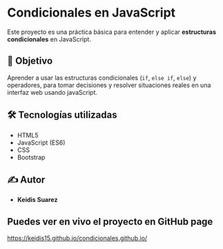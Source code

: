 # Condicionales en JavaScript

Este proyecto es una práctica básica para entender y aplicar **estructuras condicionales** en JavaScript.

## 🧠 Objetivo

Aprender a usar las estructuras condicionales (`if`, `else if`, `else`) y operadores, para tomar decisiones y resolver situaciones reales en una interfaz web usando javaScript.

## 🛠️ Tecnologías utilizadas

- HTML5
- JavaScript (ES6)
- CSS
- Bootstrap

## ✍️ Autor

- **Keidis Suarez**

## Puedes ver en vivo el proyecto en GitHub page
 https://keidis15.github.io/condicionales.github.io/
